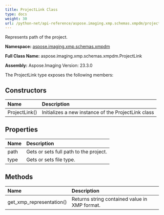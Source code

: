 ```yaml
---
title: ProjectLink Class
type: docs
weight: 30
url: /python-net/api-reference/aspose.imaging.xmp.schemas.xmpdm/projectlink/
---
```


Represents path of the project.

**Namespace:** [aspose.imaging.xmp.schemas.xmpdm](/imaging/python-net/api-reference/aspose.imaging.xmp.schemas.xmpdm/)

**Full Class Name:** aspose.imaging.xmp.schemas.xmpdm.ProjectLink

**Assembly:**  Aspose.Imaging Version: 23.3.0

The ProjectLink type exposes the following members:
## **Constructors**
|**Name**|**Description**|
| :- | :- |
|ProjectLink()|Initializes a new instance of the ProjectLink class|
## **Properties**
|**Name**|**Description**|
| :- | :- |
|path|Gets or sets full path to the project.|
|type|Gets or sets file type.|
## **Methods**
|**Name**|**Description**|
| :- | :- |
|get_xmp_representation()|Returns string contained value in XMP format.|
